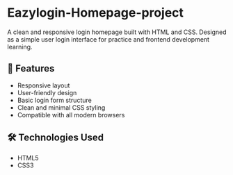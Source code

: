 # Eazylogin-Homepage-project
A clean and responsive login homepage built with HTML and CSS. Designed as a simple user login interface for practice and frontend development learning.
## 🚀 Features

- Responsive layout
- User-friendly design
- Basic login form structure
- Clean and minimal CSS styling
- Compatible with all modern browsers

## 🛠️ Technologies Used

- HTML5
- CSS3
